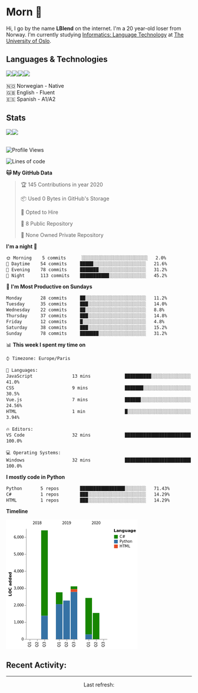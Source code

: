# Morn 👋

Hi, I go by the name **LBlend** on the internet. I'm a 20 year-old loser from Norway. I'm currently studying [Informatics: Language Technology](https://translate.google.no/translate?sl=auto&tl=en&u=https%3A%2F%2Fwww.uio.no%2Fstudier%2Fprogram%2Finformatikk-sprakteknologi%2Findex.html) at [The University of Oslo](https://www.uio.no/english/).


## Languages & Technologies

<img src="https://img.shields.io/badge/python%20-%2314354C.svg?&style=for-the-badge&logo=python&logoColor=white"/><img src="https://img.shields.io/badge/html5%20-%23E34F26.svg?&style=for-the-badge&logo=html5&logoColor=white"/><img src="https://img.shields.io/badge/css3%20-%231572B6.svg?&style=for-the-badge&logo=css3&logoColor=white"/><img src ="https://img.shields.io/badge/MongoDB-%234ea94b.svg?&style=for-the-badge&logo=mongodb&logoColor=white"/>

🇳🇴 Norwegian - Native
<br>
🇬🇧 English - Fluent
<br>
🇪🇸 Spanish - A1/A2


## Stats

<a href="https://github.com/LBlend">
  <img align="left" src="https://github-readme-stats.vercel.app/api?username=LBlend&show_icons=true&theme=tokyonight" />
</a>
<a href="https://github.com/LBlend">
  <img align="left" src="https://github-readme-stats.vercel.app/api/top-langs/?username=LBlend" />
</a>

<br>
<br>

<!--START_SECTION:waka-->
![Profile Views](http://img.shields.io/badge/Profile%20Views-1-blue)

![Lines of code](https://img.shields.io/badge/From%20Hello%20World%20I've%20written-195627%20Lines%20of%20code-blue)

**🐱 My GitHub Data** 

> 🏆 145 Contributions in year 2020
 > 
> 📦 Used 0 Bytes in GitHub's Storage 
 > 
> 💼 Opted to Hire
 > 
> 📜 8 Public Repository 
 > 
> 🔑 None Owned Private Repository 

**I'm a night 🦉** 

```text
🌞 Morning    5 commits      ░░░░░░░░░░░░░░░░░░░░░░░░░   2.0% 
🌆 Daytime    54 commits     █████░░░░░░░░░░░░░░░░░░░░   21.6% 
🌃 Evening    78 commits     ███████░░░░░░░░░░░░░░░░░░   31.2% 
🌙 Night      113 commits    ███████████░░░░░░░░░░░░░░   45.2%

```
📅 **I'm Most Productive on Sundays** 

```text
Monday       28 commits     ██░░░░░░░░░░░░░░░░░░░░░░░   11.2% 
Tuesday      35 commits     ███░░░░░░░░░░░░░░░░░░░░░░   14.0% 
Wednesday    22 commits     ██░░░░░░░░░░░░░░░░░░░░░░░   8.8% 
Thursday     37 commits     ███░░░░░░░░░░░░░░░░░░░░░░   14.8% 
Friday       12 commits     █░░░░░░░░░░░░░░░░░░░░░░░░   4.8% 
Saturday     38 commits     ███░░░░░░░░░░░░░░░░░░░░░░   15.2% 
Sunday       78 commits     ███████░░░░░░░░░░░░░░░░░░   31.2%

```


📊 **This week I spent my time on** 

```text
⌚︎ Timezone: Europe/Paris

💬 Languages: 
JavaScript               13 mins             ██████████░░░░░░░░░░░░░░░   41.0% 
CSS                      9 mins              ███████░░░░░░░░░░░░░░░░░░   30.5% 
Vue.js                   7 mins              ██████░░░░░░░░░░░░░░░░░░░   24.56% 
HTML                     1 min               █░░░░░░░░░░░░░░░░░░░░░░░░   3.94%

🔥 Editors: 
VS Code                  32 mins             █████████████████████████   100.0%

💻 Operating Systems: 
Windows                  32 mins             █████████████████████████   100.0%

```

**I mostly code in Python** 

```text
Python       5 repos        █████████████████░░░░░░░░   71.43% 
C#           1 repos        ███░░░░░░░░░░░░░░░░░░░░░░   14.29% 
HTML         1 repos        ███░░░░░░░░░░░░░░░░░░░░░░   14.29%

```


**Timeline**

![Chart not found](https://github.com/LBlend/LBlend/blob/master/charts/bar_graph.png) 


<!--END_SECTION:waka-->

## Recent Activity:

<!--GITHUB_ACTIVITY:{"rows": 5}-->

------------
<p align="center">
  Last refresh: 
  <b><!--TIMESTAMP--></b>
</p>
